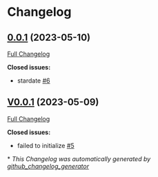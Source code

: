 # Changelog

## [0.0.1](https://github.com/OpenVoiceOS/ovos-skill-easter-eggs/tree/0.0.1) (2023-05-10)

[Full Changelog](https://github.com/OpenVoiceOS/ovos-skill-easter-eggs/compare/V0.0.1...0.0.1)

**Closed issues:**

- stardate [\#6](https://github.com/OpenVoiceOS/ovos-skill-easter-eggs/issues/6)

## [V0.0.1](https://github.com/OpenVoiceOS/ovos-skill-easter-eggs/tree/V0.0.1) (2023-05-09)

[Full Changelog](https://github.com/OpenVoiceOS/ovos-skill-easter-eggs/compare/0.0.1...V0.0.1)

**Closed issues:**

- failed to initialize [\#5](https://github.com/OpenVoiceOS/ovos-skill-easter-eggs/issues/5)



\* *This Changelog was automatically generated by [github_changelog_generator](https://github.com/github-changelog-generator/github-changelog-generator)*
